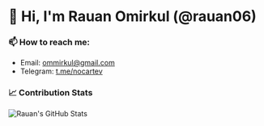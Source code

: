 # 👋 Hi, I'm Rauan Omirkul (@rauan06)

### 📫 How to reach me:
- Email: [ommirkul@gmail.com](mailto:ommirkul@gmail.com)
- Telegram: [t.me/nocartev](https://t.me/nocartev)  

### 📈 Contribution Stats
![Rauan's GitHub Stats](https://github-readme-stats.vercel.app/api?username=rauan06&show_icons=true&theme=radical)
